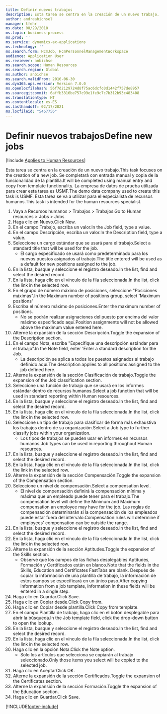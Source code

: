 ```yaml
---
title: Definir nuevos trabajos
description: Esta tarea se centra en la creación de un nuevo trabajo.
author: andreabichsel
manager: tfehr
ms.date: 08/29/2018
ms.topic: business-process
ms.prod: ''
ms.service: dynamics-ax-applications
ms.technology: ''
ms.search.form: HcmJob, HcmPersonnelManagementWorkspace
audience: Application User
ms.reviewer: anbichse
ms.search.scope: Human Resources
ms.search.region: Global
ms.author: anbichse
ms.search.validFrom: 2016-06-30
ms.dyn365.ops.version: Version 7.0.0
ms.openlocfilehash: 56f7d2129724d8f75ac6dcfc0d1442f757de8957
ms.sourcegitcommit: 6affb3316be757c99e1fe9c7c7b312b93c483408
ms.translationtype: HT
ms.contentlocale: es-ES
ms.lasthandoff: 02/17/2021
ms.locfileid: "5467756"
---
```

# <a name="define-new-jobs"></a><span data-ttu-id="64092-103">Definir nuevos trabajos</span><span class="sxs-lookup"><span data-stu-id="64092-103">Define new jobs</span></span>

[!include [Applies to Human Resources](../includes/applies-to-hr.md)]



<span data-ttu-id="64092-104">Esta tarea se centra en la creación de un nuevo trabajo.</span><span class="sxs-lookup"><span data-stu-id="64092-104">This task focuses on the creation of a new job.</span></span> <span data-ttu-id="64092-105">Se completará con entrada manual y copia de la funcionalidad de la plantilla.</span><span class="sxs-lookup"><span data-stu-id="64092-105">It will be completed using manual entry and copy from template functionality.</span></span> <span data-ttu-id="64092-106">La empresa de datos de prueba utilizada para crear esta tarea es USMF.</span><span class="sxs-lookup"><span data-stu-id="64092-106">The demo data company used to create this task is USMF.</span></span> <span data-ttu-id="64092-107">Esta tarea se va a utilizar para el especialista de recursos humanos.</span><span class="sxs-lookup"><span data-stu-id="64092-107">This task is intended for the human resources specialist.</span></span>

1. <span data-ttu-id="64092-108">Vaya a Recursos humanos > Trabajos > Trabajos.</span><span class="sxs-lookup"><span data-stu-id="64092-108">Go to Human resources > Jobs > Jobs.</span></span>
2. <span data-ttu-id="64092-109">Haga clic en Nuevo.</span><span class="sxs-lookup"><span data-stu-id="64092-109">Click New.</span></span>
3. <span data-ttu-id="64092-110">En el campo Trabajo, escriba un valor.</span><span class="sxs-lookup"><span data-stu-id="64092-110">In the Job field, type a value.</span></span>
4. <span data-ttu-id="64092-111">En el campo Descripción, escriba un valor.</span><span class="sxs-lookup"><span data-stu-id="64092-111">In the Description field, type a value.</span></span>
5. <span data-ttu-id="64092-112">Seleccione un cargo estándar que se usará para el trabajo.</span><span class="sxs-lookup"><span data-stu-id="64092-112">Select a standard title that will be used for the job.</span></span> 
    * <span data-ttu-id="64092-113">El cargo especificado se usará como predeterminado para los nuevos puestos asignados al trabajo.</span><span class="sxs-lookup"><span data-stu-id="64092-113">The title entered will be used as a default for new positions assigned to the job.</span></span>  
6. <span data-ttu-id="64092-114">En la lista, busque y seleccione el registro deseado.</span><span class="sxs-lookup"><span data-stu-id="64092-114">In the list, find and select the desired record.</span></span>
7. <span data-ttu-id="64092-115">En la lista, haga clic en el vínculo de la fila seleccionada.</span><span class="sxs-lookup"><span data-stu-id="64092-115">In the list, click the link in the selected row.</span></span>
8. <span data-ttu-id="64092-116">En el grupo de número máximo de posiciones, seleccione "Posiciones máximas".</span><span class="sxs-lookup"><span data-stu-id="64092-116">In the Maximum number of positions group, select 'Maximum positions'</span></span>
9. <span data-ttu-id="64092-117">Escriba el número máximo de posiciones.</span><span class="sxs-lookup"><span data-stu-id="64092-117">Enter the maximum number of positions.</span></span> 
    * <span data-ttu-id="64092-118">No se podrán realizar asignaciones del puesto por encima del valor máximo especificado aquí.</span><span class="sxs-lookup"><span data-stu-id="64092-118">Position assignments will not be allowed above the maximum value entered here.</span></span>  
10. <span data-ttu-id="64092-119">Alterne la expansión de la sección Descripción.</span><span class="sxs-lookup"><span data-stu-id="64092-119">Toggle the expansion of the Description section.</span></span>
11. <span data-ttu-id="64092-120">En el campo Nota, escriba "Especifique una descripción estándar para el trabajo".</span><span class="sxs-lookup"><span data-stu-id="64092-120">In the Note field, enter 'Enter a standard description for the Job.</span></span>
    * <span data-ttu-id="64092-121">La descripción se aplica a todos los puestos asignados al trabajo definido aquí.</span><span class="sxs-lookup"><span data-stu-id="64092-121">The description applies to all positions assigned to the job defined here.</span></span>  
12. <span data-ttu-id="64092-122">Alterne la expansión de la sección Clasificación de trabajo.</span><span class="sxs-lookup"><span data-stu-id="64092-122">Toggle the expansion of the Job classification section.</span></span>
13. <span data-ttu-id="64092-123">Seleccione una función de trabajo que se usará en los informes estándar dentro de recursos humanos.</span><span class="sxs-lookup"><span data-stu-id="64092-123">Select a job function that will be used in standard reporting within Human resources.</span></span>
14. <span data-ttu-id="64092-124">En la lista, busque y seleccione el registro deseado.</span><span class="sxs-lookup"><span data-stu-id="64092-124">In the list, find and select the desired record.</span></span>
15. <span data-ttu-id="64092-125">En la lista, haga clic en el vínculo de la fila seleccionada.</span><span class="sxs-lookup"><span data-stu-id="64092-125">In the list, click the link in the selected row.</span></span>
16. <span data-ttu-id="64092-126">Seleccione un tipo de trabajo para clasificar de forma más exhaustiva los trabajos dentro de su organización.</span><span class="sxs-lookup"><span data-stu-id="64092-126">Select a Job type to further classify jobs within your organization.</span></span> 
    * <span data-ttu-id="64092-127">Los tipos de trabajos se pueden usar en informes en recursos humanos.</span><span class="sxs-lookup"><span data-stu-id="64092-127">Job types can be used in reporting throughout Human resources.</span></span>  
17. <span data-ttu-id="64092-128">En la lista, busque y seleccione el registro deseado.</span><span class="sxs-lookup"><span data-stu-id="64092-128">In the list, find and select the desired record.</span></span>
18. <span data-ttu-id="64092-129">En la lista, haga clic en el vínculo de la fila seleccionada.</span><span class="sxs-lookup"><span data-stu-id="64092-129">In the list, click the link in the selected row.</span></span>
19. <span data-ttu-id="64092-130">Alterne la expansión de la sección Compensación.</span><span class="sxs-lookup"><span data-stu-id="64092-130">Toggle the expansion of the Compensation section.</span></span>
20. <span data-ttu-id="64092-131">Seleccione un nivel de compensación.</span><span class="sxs-lookup"><span data-stu-id="64092-131">Select a compensation level.</span></span>
    * <span data-ttu-id="64092-132">El nivel de compensación definirá la compensación mínima y máxima que un empleado puede tener para el trabajo.</span><span class="sxs-lookup"><span data-stu-id="64092-132">The compensation level will define the Minimum and Maximum compensation an employee may have for the job.</span></span> <span data-ttu-id="64092-133">Las reglas de compensación determinarán si la compensación de los empleados puede estar fuera del intervalo.</span><span class="sxs-lookup"><span data-stu-id="64092-133">Compensation rules will determine if employees' compensation can be outside the range.</span></span>  
21. <span data-ttu-id="64092-134">En la lista, busque y seleccione el registro deseado.</span><span class="sxs-lookup"><span data-stu-id="64092-134">In the list, find and select the desired record.</span></span>
22. <span data-ttu-id="64092-135">En la lista, haga clic en el vínculo de la fila seleccionada.</span><span class="sxs-lookup"><span data-stu-id="64092-135">In the list, click the link in the selected row.</span></span>
23. <span data-ttu-id="64092-136">Alterne la expansión de la sección Aptitudes.</span><span class="sxs-lookup"><span data-stu-id="64092-136">Toggle the expansion of the Skills section.</span></span>
    * <span data-ttu-id="64092-137">Observe que los campos de las fichas desplegables Aptitudes, Formación y Certificados están en blanco.</span><span class="sxs-lookup"><span data-stu-id="64092-137">Note that the fields in the Skills, Education and Certificates FastTabs are blank.</span></span> <span data-ttu-id="64092-138">Después de copiar la información de una plantilla de trabajo, la información de estos campos se especificará en un único paso.</span><span class="sxs-lookup"><span data-stu-id="64092-138">After copying information from a job template, information in these fields will be entered in a single step.</span></span>   
24. <span data-ttu-id="64092-139">Haga clic en Guardar.</span><span class="sxs-lookup"><span data-stu-id="64092-139">Click Save.</span></span>
25. <span data-ttu-id="64092-140">Haga clic en Copiar desde.</span><span class="sxs-lookup"><span data-stu-id="64092-140">Click Copy from.</span></span>
26. <span data-ttu-id="64092-141">Haga clic en Copiar desde plantilla.</span><span class="sxs-lookup"><span data-stu-id="64092-141">Click Copy from template.</span></span>
27. <span data-ttu-id="64092-142">En el campo Plantilla de trabajo, haga clic en el botón desplegable para abrir la búsqueda.</span><span class="sxs-lookup"><span data-stu-id="64092-142">In the Job template field, click the drop-down button to open the lookup.</span></span>
28. <span data-ttu-id="64092-143">En la lista, busque y seleccione el registro deseado.</span><span class="sxs-lookup"><span data-stu-id="64092-143">In the list, find and select the desired record.</span></span>
29. <span data-ttu-id="64092-144">En la lista, haga clic en el vínculo de la fila seleccionada.</span><span class="sxs-lookup"><span data-stu-id="64092-144">In the list, click the link in the selected row.</span></span>
30. <span data-ttu-id="64092-145">Haga clic en la opción Nota.</span><span class="sxs-lookup"><span data-stu-id="64092-145">Click the Note option.</span></span>
    * <span data-ttu-id="64092-146">Solo los artículos que selecciona se copiarán al trabajo seleccionado.</span><span class="sxs-lookup"><span data-stu-id="64092-146">Only those items you select will be copied to the selected job.</span></span>    
31. <span data-ttu-id="64092-147">Haga clic en Aceptar</span><span class="sxs-lookup"><span data-stu-id="64092-147">Click OK.</span></span>
32. <span data-ttu-id="64092-148">Alterne la expansión de la sección Certificados.</span><span class="sxs-lookup"><span data-stu-id="64092-148">Toggle the expansion of the Certificates section.</span></span>
33. <span data-ttu-id="64092-149">Alterne la expansión de la sección Formación.</span><span class="sxs-lookup"><span data-stu-id="64092-149">Toggle the expansion of the Education section.</span></span>
34. <span data-ttu-id="64092-150">Haga clic en Guardar.</span><span class="sxs-lookup"><span data-stu-id="64092-150">Click Save.</span></span>



[!INCLUDE[footer-include](../includes/footer-banner.md)]